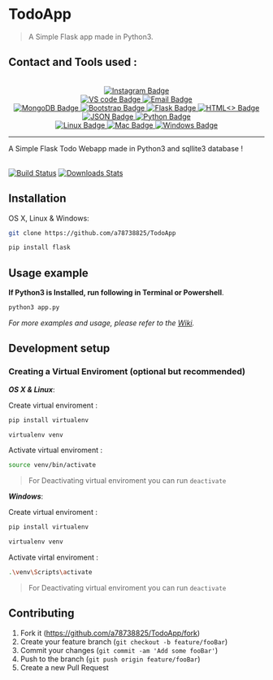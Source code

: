 # TodoApp
> A Simple Flask app made in Python3.

## Contact and Tools used :
<br>
<div align="center" id="badges1">
  <a href="https://www.instagram.com/itz_the_dark_007/">
    <img src="https://img.shields.io/badge/Instagram-E4405F?style=for-the-badge&logo=instagram&logoColor=white" alt="Instagram Badge"/>
  </a>
</div>

<div align="center" id="badges2">
  <a href="https://code.visualstudio.com/">
    <img src="https://img.shields.io/badge/Visual_Studio_Code-0078D4?style=for-the-badge&logo=visual%20studio%20code&logoColor=white" alt="VS code Badge"/>
  </a>
  <a href="a78738825@gmail.com">
    <img src="https://img.shields.io/badge/Gmail-D14836?style=for-the-badge&logo=gmail&logoColor=white" alt="Email Badge"/>
  </a>
</div>

<div align="center" id="badges3">
  <a href="https://www.mongodb.com">
    <img src="https://img.shields.io/badge/MongoDB-4EA94B?style=for-the-badge&logo=mongodb&logoColor=white" alt="MongoDB Badge"/>
  </a>
  <a href="getbootstrap.com">
    <img src="https://img.shields.io/badge/Bootstrap-563D7C?style=for-the-badge&logo=bootstrap&logoColor=white" alt="Bootstrap Badge"/>
  </a>
  <a href="https://flask.palletsprojects.com">
    <img src="https://img.shields.io/badge/Flask-000000?style=for-the-badge&logo=flask&logoColor=white" alt="Flask Badge"/>
  </a>
  <a href="#">
    <img src="https://img.shields.io/badge/HTML5-E34F26?style=for-the-badge&logo=html5&logoColor=white" alt="HTML<> Badge"/>
  </a>
  <a href="#">
    <img src="https://img.shields.io/badge/json-5E5C5C?style=for-the-badge&logo=json&logoColor=white" alt="JSON Badge"/>
  </a>
  <a href="#">
    <img src="https://img.shields.io/badge/Python-FFD43B?style=for-the-badge&logo=python&logoColor=blue" alt="Python Badge"/>
  </a>
</div>

<div align="center" id="badges4">
  <a href="#">
    <img src="https://img.shields.io/badge/Linux-FCC624?style=for-the-badge&logo=linux&logoColor=black" alt="Linux Badge"/>
  </a>
  <a href="#">
    <img src="https://img.shields.io/badge/mac%20os-000000?style=for-the-badge&logo=apple&logoColor=white" alt="Mac Badge"/>
  </a>
  <a href="#">
    <img src="https://img.shields.io/badge/Windows-0078D6?style=for-the-badge&logo=windows&logoColor=white" alt="Windows Badge"/>
  </a>
</div>

<hr>
A Simple Flask Todo Webapp made in Python3 and sqllite3 database !
<br>
<br>

[![Build Status][travis-image]][travis-url]
[![Downloads Stats][npm-downloads]][npm-url]


## Installation

OS X, Linux & Windows:

```sh
git clone https://github.com/a78738825/TodoApp

pip install flask
```


## Usage example

**If Python3 is Installed, run following in Terminal or Powershell**.
```sh
python3 app.py
```

_For more examples and usage, please refer to the [Wiki][wiki]._

## Development setup

### Creating a Virtual Enviroment (optional but recommended)

***OS X & Linux***:

Create virtual enviroment :

```sh
pip install virtualenv

virtualenv venv
```

Activate virtual enviroment :

```sh
source venv/bin/activate
```
> For Deactivating virtual enviroment you can run ```deactivate```


***Windows***:

Create virtual enviroment :

```sh
pip install virtualenv

virtualenv venv
```

Activate virtal enviroment :

```sh
.\venv\Scripts\activate
```
> For Deactivating virtual enviroment you can run ```deactivate```


## Contributing

1. Fork it (<https://github.com/a78738825/TodoApp/fork>)
2. Create your feature branch (`git checkout -b feature/fooBar`)
3. Commit your changes (`git commit -am 'Add some fooBar'`)
4. Push to the branch (`git push origin feature/fooBar`)
5. Create a new Pull Request

<!-- Markdown link & img dfn's -->
[npm-image]: https://img.shields.io/npm/v/datadog-metrics.svg?style=flat-square
[npm-url]: https://npmjs.org/package/datadog-metrics
[npm-downloads]: https://img.shields.io/npm/dm/datadog-metrics.svg?style=flat-square
[travis-image]: https://img.shields.io/travis/dbader/node-datadog-metrics/master.svg?style=flat-square
[travis-url]: https://travis-ci.org/dbader/node-datadog-metrics
[wiki]: https://github.com/yourname/yourproject/wiki
